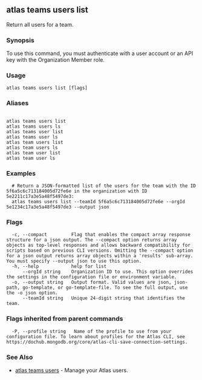 ## atlas teams users list

Return all users for a team.


### Synopsis

To use this command, you must authenticate with a user account or an API key with the Organization Member role.


### Usage
```
atlas teams users list [flags]
```

### Aliases
```

atlas teams users list
atlas teams users ls
atlas teams user list
atlas teams user ls
atlas team users list
atlas team users ls
atlas team user list
atlas team user ls
```

### Examples

```
  # Return a JSON-formatted list of the users for the team with the ID 5f6a5c6c713184005d72fe6e in the organization with ID 5e2211c17a3e5a48f5497de3:
  atlas teams users list --teamId 5f6a5c6c713184005d72fe6e --orgId 5e1234c17a3e5a48f5497de3 --output json
```


### Flags

```
  -c, --compact         Flag that enables the compact array response structure for a json output. The --compact option returns array objects as top-level responses and allows backward compatibility for scripts based on previous CLI versions. Omitting the --compact option for a json output returns array objects within a 'results' sub-array. You must specify --output json to use this option.
  -h, --help            help for list
      --orgId string    Organization ID to use. This option overrides the settings in the configuration file or environment variable.
  -o, --output string   Output format. Valid values are json, json-path, go-template, or go-template-file. To see the full output, use the -o json option.
      --teamId string   Unique 24-digit string that identifies the team.

```


### Flags inherited from parent commands

```
  -P, --profile string   Name of the profile to use from your configuration file. To learn about profiles for the Atlas CLI, see https://dochub.mongodb.org/core/atlas-cli-save-connection-settings.

```

### See Also


* [atlas teams users](atlas_teams_users.md)	- Manage your Atlas users.



